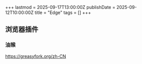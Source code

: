 +++
lastmod = 2025-09-17T13:00:00Z
publishDate = 2025-09-12T10:00:00Z
title = "Edge"
tags = []
+++

## 浏览器插件

### 油猴

https://greasyfork.org/zh-CN